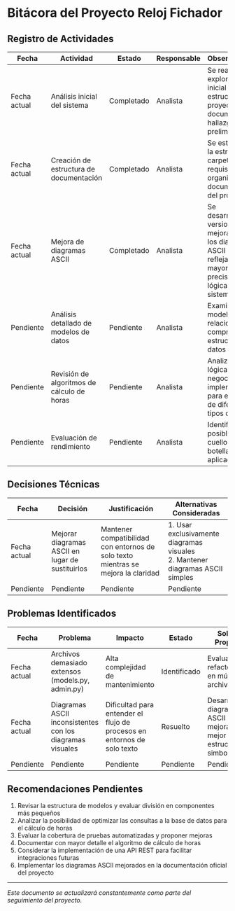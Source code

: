 # Bitácora del Proyecto Reloj Fichador

## Registro de Actividades

| Fecha | Actividad | Estado | Responsable | Observaciones |
|-------|-----------|--------|-------------|---------------|
| Fecha actual | Análisis inicial del sistema | Completado | Analista | Se realizó la exploración inicial de la estructura del proyecto y se documentaron hallazgos preliminares |
| Fecha actual | Creación de estructura de documentación | Completado | Analista | Se estableció la estructura de carpetas según requisitos para organizar la documentación del proyecto |
| Fecha actual | Mejora de diagramas ASCII | Completado | Analista | Se desarrollaron versiones mejoradas de los diagramas ASCII para reflejar con mayor precisión la lógica del sistema |
| Pendiente | Análisis detallado de modelos de datos | Pendiente | Analista | Examinar los modelos y sus relaciones para comprender la estructura de datos completa |
| Pendiente | Revisión de algoritmos de cálculo de horas | Pendiente | Analista | Analizar la lógica de negocio implementada para el cálculo de diferentes tipos de horas |
| Pendiente | Evaluación de rendimiento | Pendiente | Analista | Identificar posibles cuellos de botella en la aplicación |

## Decisiones Técnicas

| Fecha | Decisión | Justificación | Alternativas Consideradas |
|-------|----------|---------------|---------------------------|
| Fecha actual | Mejorar diagramas ASCII en lugar de sustituirlos | Mantener compatibilidad con entornos de solo texto mientras se mejora la claridad | 1. Usar exclusivamente diagramas visuales<br>2. Mantener diagramas ASCII simples |
| Pendiente | Pendiente | Pendiente | Pendiente |

## Problemas Identificados

| Fecha | Problema | Impacto | Estado | Solución Propuesta |
|-------|----------|---------|--------|-------------------|
| Fecha actual | Archivos demasiado extensos (models.py, admin.py) | Alta complejidad de mantenimiento | Identificado | Evaluar refactorización en múltiples archivos |
| Fecha actual | Diagramas ASCII inconsistentes con los diagramas visuales | Dificultad para entender el flujo de procesos en entornos de solo texto | Resuelto | Desarrollo de diagramas ASCII mejorados con mejor estructura y simbología |
| Pendiente | Pendiente | Pendiente | Pendiente | Pendiente |

## Recomendaciones Pendientes

1. Revisar la estructura de modelos y evaluar división en componentes más pequeños
2. Analizar la posibilidad de optimizar las consultas a la base de datos para el cálculo de horas
3. Evaluar la cobertura de pruebas automatizadas y proponer mejoras
4. Documentar con mayor detalle el algoritmo de cálculo de horas
5. Considerar la implementación de una API REST para facilitar integraciones futuras
6. Implementar los diagramas ASCII mejorados en la documentación oficial del proyecto

---

*Este documento se actualizará constantemente como parte del seguimiento del proyecto.* 